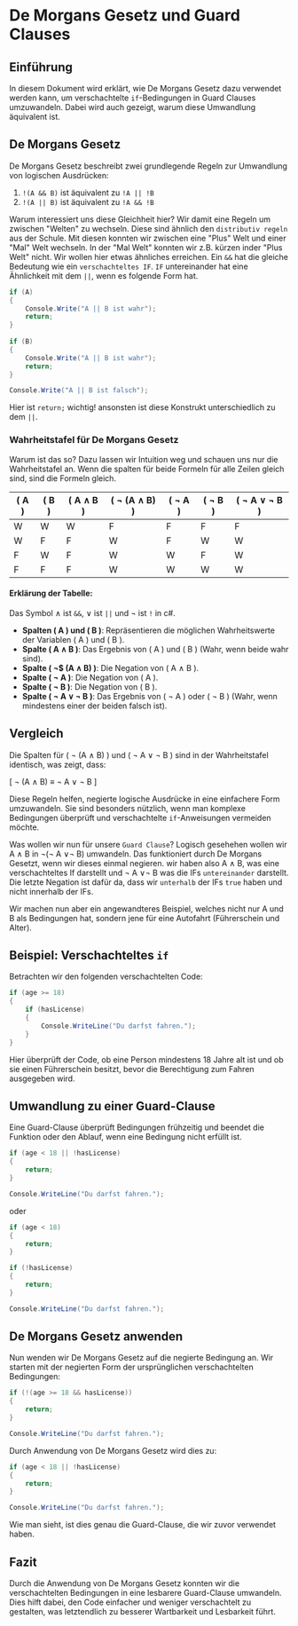 # De Morgans Gesetz und Guard Clauses

## Einführung
In diesem Dokument wird erklärt, wie De Morgans Gesetz dazu verwendet werden kann, um verschachtelte `if`-Bedingungen in Guard Clauses umzuwandeln. Dabei wird auch gezeigt, warum diese Umwandlung äquivalent ist.

## De Morgans Gesetz
De Morgans Gesetz beschreibt zwei grundlegende Regeln zur Umwandlung von logischen Ausdrücken:

1. `!(A && B)` ist äquivalent zu `!A || !B`
2. `!(A || B)` ist äquivalent zu `!A && !B`

Warum interessiert uns diese Gleichheit hier? Wir damit eine Regeln um zwischen "Welten" zu wechseln. Diese sind ähnlich den ``distributiv regeln`` aus der Schule. Mit diesen konnten wir zwischen eine "Plus" Welt und einer "Mal" Welt wechseln. In der "Mal Welt" konnten wir z.B. kürzen inder "Plus Welt" nicht. Wir wollen hier etwas ähnliches erreichen. Ein ``&&`` hat die gleiche Bedeutung wie ein ``verschachteltes IF``. ``IF`` untereinander hat eine Ähnlichkeit mit dem ``||``, wenn es folgende Form hat.
```csharp
if (A)
{
    Console.Write("A || B ist wahr");
    return;
}
    
if (B)
{
    Console.Write("A || B ist wahr");
    return;
}

Console.Write("A || B ist falsch");
```

Hier ist ``return;`` wichtig! ansonsten ist diese Konstrukt unterschiedlich zu dem ``||``.

### Wahrheitstafel für De Morgans Gesetz
Warum ist das so? Dazu lassen wir Intuition weg und schauen uns nur die Wahrheitstafel an.
Wenn die spalten für beide Formeln für alle Zeilen gleich sind, sind die Formeln gleich.

| \( A \) | \( B \) | \( A $\land$ B \) | \( $\neg$ (A $\land$ B) \) | \( $\neg$ A \) | \( $\neg$ B \) | \( $\neg$ A $\lor$ $\neg$ B \) |
|---------|---------|------------------|-------------------------|--------------|--------------|---------------------------|
|   W     |   W     |         W        |           F             |      F       |      F       |            F              |
|   W     |   F     |         F        |           W             |      F       |      W       |            W              |
|   F     |   W     |         F        |           W             |      W       |      F       |            W              |
|   F     |   F     |         F        |           W             |      W       |      W       |            W              |

#### Erklärung der Tabelle:
Das Symbol $\land$ ist ``&&``, $\lor$ ist ``||`` und $\neg$ ist ``!`` in c#.
- **Spalten \( A \) und \( B \)**: Repräsentieren die möglichen Wahrheitswerte der Variablen \( A \) und \( B \).
- **Spalte \( A $\land$ B \)**: Das Ergebnis von \( A \) und \( B \) (Wahr, wenn beide wahr sind).
- **Spalte \( $\neg$$ (A $\land$ B) \)**: Die Negation von \( A $\land$ B \).
- **Spalte \( $\neg$ A \)**: Die Negation von \( A \).
- **Spalte \( $\neg$ B \)**: Die Negation von \( B \).
- **Spalte \( $\neg$ A $\lor$ $\neg$ B \)**: Das Ergebnis von \( $\neg$ A \) oder \( $\neg$ B \) (Wahr, wenn mindestens einer der beiden falsch ist).

## Vergleich

Die Spalten für \( $\neg$ (A $\land$ B) \) und \( $\neg$ A $\lor$ $\neg$ B \) sind in der Wahrheitstafel identisch, was zeigt, dass:

\[
$\neg$ (A $\land$ B) $\equiv$ $\neg$ A $\lor$ $\neg$ B
\]

Diese Regeln helfen, negierte logische Ausdrücke in eine einfachere Form umzuwandeln. Sie sind besonders nützlich, wenn man komplexe Bedingungen überprüft und verschachtelte `if`-Anweisungen vermeiden möchte.

Was wollen wir nun für unsere ``Guard Clause``? Logisch gesehehen wollen wir A $\land$ B in  $\neg$($\neg$ A $\lor \neg$ B) umwandeln. Das funktioniert durch De Morgans Gesetzt, wenn wir dieses einmal negieren. wir haben also A $\land$ B, was eine verschachteltes If darstellt und $\neg$ A $\lor \neg$ B was die IFs ``untereinander`` darstellt. Die letzte Negation ist dafür da, dass wir ``unterhalb`` der IFs ``true`` haben und nicht innerhalb der IFs.

Wir machen nun aber ein angewandteres Beispiel, welches nicht nur A und B als Bedingungen hat, sondern jene für eine Autofahrt (Führerschein und Alter).

## Beispiel: Verschachteltes `if`

Betrachten wir den folgenden verschachtelten Code:

```csharp
if (age >= 18)
{
    if (hasLicense)
    {
        Console.WriteLine("Du darfst fahren.");
    }
}
```

Hier überprüft der Code, ob eine Person mindestens 18 Jahre alt ist und ob sie einen Führerschein besitzt, bevor die Berechtigung zum Fahren ausgegeben wird.

## Umwandlung zu einer Guard-Clause

Eine Guard-Clause überprüft Bedingungen frühzeitig und beendet die Funktion oder den Ablauf, wenn eine Bedingung nicht erfüllt ist.

```csharp
if (age < 18 || !hasLicense)
{
    return;
}

Console.WriteLine("Du darfst fahren.");
```

oder 

```csharp
if (age < 18)
{
    return;
}

if (!hasLicense)
{
    return;
} 

Console.WriteLine("Du darfst fahren.");
```

## De Morgans Gesetz anwenden

Nun wenden wir De Morgans Gesetz auf die negierte Bedingung an. Wir starten mit der negierten Form der ursprünglichen verschachtelten Bedingungen:

```csharp
if (!(age >= 18 && hasLicense))
{
    return;
}

Console.WriteLine("Du darfst fahren.");
```

Durch Anwendung von De Morgans Gesetz wird dies zu:

```csharp
if (age < 18 || !hasLicense)
{
    return;
}

Console.WriteLine("Du darfst fahren.");
```

Wie man sieht, ist dies genau die Guard-Clause, die wir zuvor verwendet haben.

## Fazit

Durch die Anwendung von De Morgans Gesetz konnten wir die verschachtelten Bedingungen in eine lesbarere Guard-Clause umwandeln. Dies hilft dabei, den Code einfacher und weniger verschachtelt zu gestalten, was letztendlich zu besserer Wartbarkeit und Lesbarkeit führt.
